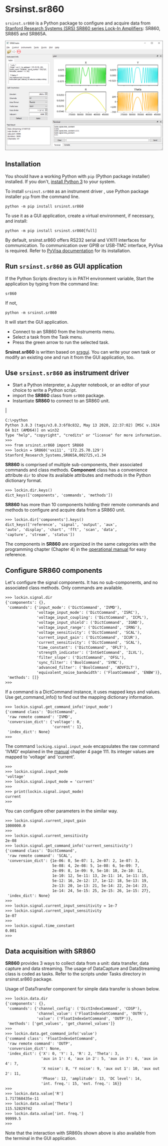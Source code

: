 # Srsinst.sr860

`srsinst.sr860` is a Python package to configure and acquire data from  
[Stanford Research Systems (SRS) SR860 series Lock-In Amplifiers](https://thinksrs.com/products/sr865a.html):
 SR860, SR865 and SR865A.

![SR860 GUI screenshot](images/SR860_screenshot.png "  ")

## Installation
You should have a working Python with `pip` (Python package installer) 
installed. If you don't,
[install Python 3](https://realpython.com/installing-python/) to your system.

To install `srsinst.sr860` as an instrument driver , use Python package installer `pip` from the command line.

    python -m pip install srsinst.sr860

To use it as a GUI application, create a virtual environment, 
if necessary, and install:

    python -m pip install srsinst.sr860[full]

By default, srsinst.sr860 offers RS232 serial and VXI11 interfaces for communication.
To communication over GPIB or USB-TMC interface, PyVisa is required. Refer to 
[PyVisa documentation](https://pyvisa.readthedocs.io/en/latest/) for its installation.

## Run `srsinst.sr860` as GUI application
If the Python Scripts directory is in PATH environment variable,
Start the application by typing from the command line:

    sr860

If not,

    python -m srsinst.sr860

It will start the GUI application.

- Connect to an SR860 from the Instruments menu.
- Select a task from the Task menu.
- Press the green arrow to run the selected task. 

**Srsinst.sr860** is written based on [srsgui](https://pypi.org/project/srsgui/). 
You can write your own task or modify an existing one and run it from the GUI application, too.

## Use `srsinst.sr860` as instrument driver
* Start a Python interpreter, a Jupyter notebook, or an editor of your choice 
to write a Python script.
* import the **SR860** class from `sr860` package.
* Instantiate **SR860** to connect to an SR860 unit.


|


    C:\>python
    Python 3.8.3 (tags/v3.8.3:6f8c832, May 13 2020, 22:37:02) [MSC v.1924 64 bit (AMD64)] on win32
    Type "help", "copyright", "credits" or "license" for more information.    
    >>>
    >>> from srsinst.sr860 import SR860
    >>> lockin = SR860('vxi11', '172.25.70.129')
    Stanford_Research_Systems,SR865A,002725,v1.34
    

**SR860** is comprised of multiple sub-components, their associated commands and class methods.
 **Component** class has a convenience attribute `dir` to show its  available attributes 
 and methods in the Python dictionary format.

    >>> lockin.dir.keys()
    dict_keys(['components', 'commands', 'methods'])

**SR860** has more than 10 components holding their remote commands and methods
to configure  and acquire data from a SR860 unit.

    >>> lockin.dir['components'].keys()
    dict_keys(['reference', 'signal', 'output', 'aux', 
    'auto', 'display', 'chart', 'fft', 'scan', 'data', 
    'capture', 'stream', 'status'])

The components in **SR860** are organized in the same categories with 
the programming chapter (Chapter 4) in the 
[operational manual](https://thinksrs.com/downloads/pdfs/manuals/SR860m.pdf) 
for easy reference.

## Configure SR860 components
Let's configure the signal components. It has no sub-components, and no associated 
class methods. Only commands are available.

    >>> lockin.signal.dir
    {'components': {}, 
     'commands': {'input_mode': ('DictCommand', 'IVMD'),
                  'voltage_input_mode': ('DictCommand', 'ISRC'),
                  'voltage_input_coupling': ('DictCommand', 'ICPL'),
                  'voltage_input_shield': ('DictCommand', 'IGND'), 
                  'voltage_input_range': ('DictCommand', 'IRNG'), 
                  'voltage_sensitivity': ('DictCommand', 'SCAL'), 
                  'current_input_gain': ('DictCommand', 'ICUR'), 
                  'current_sensitivity': ('DictCommand', 'SCAL'), 
                  'time_constant': ('DictCommand', 'OFLT'), 
                  'strength_indicator': ('IntGetCommand', 'ILVL'), 
                  'filter_slope': ('DictCommand', 'OFSL'), 
                  'sync_filter': ('BoolCommand', 'SYNC'), 
                  'advanced_filter': ('BoolCommand', 'ADVFILT'), 
                  'equivalent_noise_bandwidth': ('FloatCommand', 'ENBW')}, 
     'methods': []}
    >>>
    
If a command is a DictCommand instance, it uses mapped keys and values. 
Use get_command_info() to find out the mapping dictionary information.

    >>> lockin.signal.get_command_info('input_mode')
    {'command class': 'DictCommand', 
     'raw remote command': 'IVMD', 
     'conversion_dict': {'voltage': 0, 
                         'current': 1},
     'index_dict': None}
    >>> 

The command `locking.signal.input_mode` encapsulates the raw command 'IVMD' 
explained in the [manual](https://thinksrs.com/downloads/pdfs/manuals/SR860m.pdf)
chapter 4 page 111. Its integer values are mapped to 'voltage' and 'current'.

    >>> 
    >>> lockin.signal.input_mode
    'voltage'
    >>> lockin.signal.input_mode = 'current'
    >>>
    >>> print(lockin.signal.input_mode)
    current
    >>>

You can configure other parameters in the similar way.

    >>> lockin.signal.current_input_gain
    1000000.0
    >>> 
    >>> lockin.signal.current_sensitivity
    2e-08
    >>> lockin.signal.get_command_info('current_sensitivity')
    {'command class': 'DictCommand', 
     'raw remote command': 'SCAL', 
     'conversion_dict': {1e-06: 0, 5e-07: 1, 2e-07: 2, 1e-07: 3, 
                         5e-08: 4, 2e-08: 5, 1e-08: 6, 5e-09: 7, 
                         2e-09: 8, 1e-09: 9, 5e-10: 10, 2e-10: 11, 
                         1e-10: 12, 5e-11: 13, 2e-11: 14, 1e-11: 15, 
                         5e-12: 16, 2e-12: 17, 1e-12: 18, 5e-13: 19, 
                         2e-13: 20, 1e-13: 21, 5e-14: 22, 2e-14: 23, 
                         1e-14: 24, 5e-15: 25, 2e-15: 26, 1e-15: 27}, 
     'index_dict': None}
    >>> 
    >>> lockin.signal.current_input_sensitivity = 1e-7
    >>> lockin.signal.current_input_sensitivity
    1e-07
    >>>     
    >>> lockin.signal.time_constant
    0.001
    >>>     
    
## Data acquisition with SR860
**SR860** provides 3 ways to collect data from a unit: data transfer, 
data capture and data streaming. The usage of DataCapture and DataStreaming 
class is coded as tasks. Refer to the scripts under Tasks directory 
in srsinst.sr860 package. 

Usage of DataTransfer component for simple data transfer is  shown below.

    >>> lockin.data.dir
    {'components': {}, 
     'commands': {'channel_config': ('DictIndexCommand', 'CDSP'), 
                  'channel_value': ('FloatIndexGetCommand', 'OUTR'), 
                  'value': ('FloatIndexGetCommand', 'OUTP')}, 
     'methods': ['get_values', 'get_channel_values']}
    >>>
    >>> lockin.data.get_command_info('value')
    {'command class': 'FloatIndexGetCommand', 
     'raw remote command': 'OUTP', 
     'conversion_dict': None, 
     'index_dict': {'X': 0, 'Y': 1, 'R': 2, 'Theta': 3, 
                    'aux in 1': 4, 'aux in 2': 5, 'aux in 3': 6, 'aux in 4': 7, 
                    'X noise': 8, 'Y noise': 9, 'aux out 1': 10, 'aux out 2': 11, 
                    'Phase': 12, 'amplitude': 13, 'DC level': 14, 
                    'int. freq.': 15, 'ext. freq.': 16}}
    >>>
    >>> lockin.data.value['R']
    1.717368435e-11
    >>> lockin.data.value['Theta']
    115.52829742
    >>> lockin.data.value['int. freq.']
    99999.5
    >>> 

Note that the interaction with SR860s shown above is also available from the terminal 
in the GUI application. 

